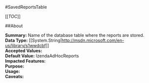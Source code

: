 #SavedReportsTable

[[_TOC_]]

##About

**Summary:**  Name of the database table where the reports are stored.   
**Data Type:** [[System.String|http://msdn.microsoft.com/en-us/library/s1wwdcbf]]  
**Accepted Values:**   
**Default Value:** IzendaAdHocReports  
**Impacted Features:**   
**Purpose:**   
**Usage:**   
**Caveats:**   

